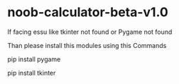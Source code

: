 # noob-calculator-beta-v1.0

If facing essu like tkinter not found or 
Pygame not found 

Than please install this modules using this
Commands

pip install pygame

pip install tkinter
